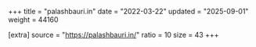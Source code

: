 +++
title = "palashbauri.in"
date = "2022-03-22"
updated = "2025-09-01"
weight = 44160

[extra]
source = "https://palashbauri.in/"
ratio = 10
size = 43
+++
